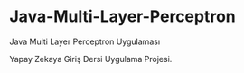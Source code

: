 # Java-Multi-Layer-Perceptron
Java Multi Layer Perceptron Uygulaması

Yapay Zekaya Giriş Dersi Uygulama Projesi.
